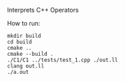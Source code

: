 Interprets C++ Operators

How to run:

```
mkdir build
cd build
cmake ..
cmake --build .
./C1/C1 ../tests/test_1.cpp ./out.ll
clang out.ll
./a.out
```
